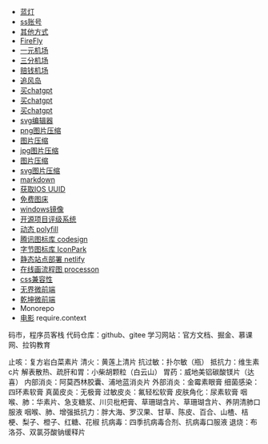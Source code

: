 ﻿- [蓝灯](https://github.com/getlantern/forum)
- [ss账号](https://github.com/Alvin9999/new-pac/wiki/ss%E5%85%8D%E8%B4%B9%E8%B4%A6%E5%8F%B7)
- [其他方式](https://github.com/Alvin9999/new-pac/wiki)
- [FireFly](https://customer-01.yhcvpn.xyz/)
- [一元机场](https://xn--4gq62f52gdss.com/#/login)
- [三分机场](https://xn--ehq00hgtfdmt.xyz/#/register?code=qZzW9TXr)
- [赔钱机场](https://xn--mes358aby2apfg.com/#/login)
- [追风岛](https://www.gozhuifeng.club/)
- [买chatgpt](https://dwz.cn/RKN0BqDO)
- [买chatgpt](https://dwz.cn/pRVCwapC)
- [买chatgpt](http://shop.isving.cn/)
- [svg编辑器](http://editor.method.ac/)
- [png图片压缩](https://tinypng.com/)
- [图片压缩](https://squoosh.app/)
- [jpg图片压缩](https://jpeg-optimizer.com/)
- [图片压缩](https://compressnow.com/)
- [svg图片压缩](https://jakearchibald.github.io/svgomg/?utm_source=next.36kr.com)
- [markdown](http://xianbai.me/learn-md/article/about/readme.html)
- [获取IOS UUID](http://www.pgyer.com/udid/)
- [免费图床](https://imgchr.com/)
- [windows镜像](https://msdn.itellyou.cn)
- [开源项目评级系统](https://github.com/sl1673495/notes/issues/93)
- [动态 polyfill](https://polyfill.io/v3/url-builder/)
- [腾讯图标库 codesign](https://codesign.qq.com/app/icon)
- [字节图标库 IconPark](https://iconpark.oceanengine.com/home)
- [静态站点部署 netlify](https://www.netlify.com/)
- [在线画流程图 processon](https://www.processon.com/)
- [css兼容性](https://caniuse.com/)
- [无界微前端](https://wujie-micro.github.io/doc/)
- [乾坤微前端](https://qiankun.umijs.org/zh/guide)
- Monorepo
- [电影](https://github.com/88ys/website)
require.context

码市，程序员客栈
代码仓库：github、gitee
学习网站：官方文档、掘金、慕课网、拉钩教育

止咳：复方岩白菜素片
清火：黄莲上清片
抗过敏：扑尔敏（瓶）
抵抗力：维生素c片
解表散热、疏肝和胃：小柴胡颗粒（白云山）
胃药：威地美铝碳酸镁片（达喜）
内部消炎：阿莫西林胶囊、浦地蓝消炎片
外部消炎：金霉素眼膏
细菌感染：四环素软膏
真菌皮炎：无极膏
过敏皮炎：氟轻松软膏
皮肤角化：尿素软膏
咽喉、肺：华素片、急支糖浆、川贝枇杷膏、草珊瑚含片、草珊瑚含片、养阴清肺口服液
咽喉、肺、增强抵抗力：胖大海、罗汉果、甘草、陈皮、百合、山楂、桔梗、梨子、橙子、红糖、花椒
抗病毒：四季抗病毒合剂、抗病毒口服液
退烧：布洛芬、双氯芬酸钠缓释片


